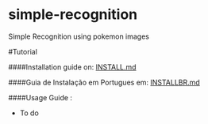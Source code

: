 # simple-recognition

Simple Recognition using pokemon images

#Tutorial

####Installation guide on: [INSTALL.md](INSTALL.md)

####Guia de Instalação em Portugues em: [INSTALLBR.md](INSTALLBR.md)

####Usage Guide :

- To do
